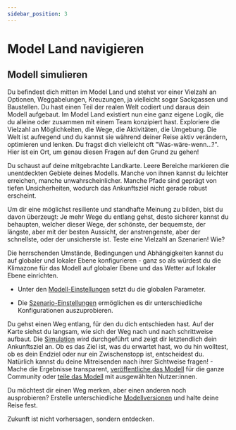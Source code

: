 ```yaml
---
sidebar_position: 3
---
```

# Model Land navigieren

## Modell simulieren

Du befindest dich mitten im Model Land und stehst vor einer Vielzahl an Optionen, Weggabelungen, Kreuzungen, ja vielleicht sogar Sackgassen und Baustellen. Du hast einen Teil der realen Welt codiert und daraus dein Modell aufgebaut. Im Model Land existiert nun eine ganz eigene Logik, die du alleine oder zusammen mit einem Team konzipiert hast. Exploriere die Vielzahl an Möglichkeiten, die Wege, die Aktivitäten, die Umgebung. Die Welt ist aufregend und du kannst sie während deiner Reise aktiv verändern, optimieren und lenken. Du fragst dich vielleicht oft "Was-wäre-wenn...?". Hier ist ein Ort, um genau diesen Fragen auf den Grund zu gehen! 

Du schaust auf deine mitgebrachte Landkarte. Leere Bereiche markieren die unentdeckten Gebiete deines Modells. Manche von ihnen kannst du leichter erreichen, manche unwahrscheinlicher. Manche Pfade sind geprägt von tiefen Unsicherheiten, wodurch das Ankunftsziel nicht gerade robust erscheint.  

Um dir eine möglichst resiliente und standhafte Meinung zu bilden, bist du davon überzeugt: Je mehr Wege du entlang gehst, desto sicherer kannst du behaupten, welcher dieser Wege, der schönste, der bequemste, der längste, aber mit der besten Aussicht, der anstrengenste, aber der schnellste, oder der unsicherste ist. Teste eine Vielzahl an Szenarien! Wie?

Die herrschenden Umstände, Bedingungen und Abhängigkeiten kannst du auf globaler und lokaler Ebene konfigurieren - ganz so als würdest du die Klimazone für das Modell auf globaler Ebene und das Wetter auf lokaler Ebene einrichten.

- Unter den [Modell-Einstellungen](../Einstellungen/Modell-%20Einstellungen) setzt du die globalen Parameter.

- Die [Szenario-Einstellungen](../Einstellungen/Szenario-%20Einstellungen) ermöglichen es dir unterschiedliche Konfigurationen auszuprobieren.

Du gehst einen Weg entlang, für den du dich entschieden hast. Auf der Karte siehst du langsam, wie sich der Weg nach und nach schrittweise aufbaut. Die [Simulation](../Simulation%20durchführen) wird durchgeführt und zeigt dir letztendlich dein Ankunftsziel an. Ob es das Ziel ist, was du erwartet hast, wo du hin wolltest, ob es dein Endziel oder nur ein Zwischenstopp ist, entscheidest du. Natürlich kannst du deine Mitreisenden nach ihrer Sichtweise fragen! - Mache die Ergebnisse transparent,  [veröffentliche das Modell](../Publizieren/Modell%20veröffentlichen) für die ganze Community oder [teile das Modell](../Publizieren/Modell%20teilen) mit ausgewählten Nutzer:innen.

Du möchtest dir einen Weg merken, aber einen anderen noch ausprobieren? Erstelle unterschiedliche [Modellversionen](../Einstellungen/Versions-Einstellungen) und halte deine Reise fest.

Zukunft ist nicht vorhersagen, sondern entdecken. 
